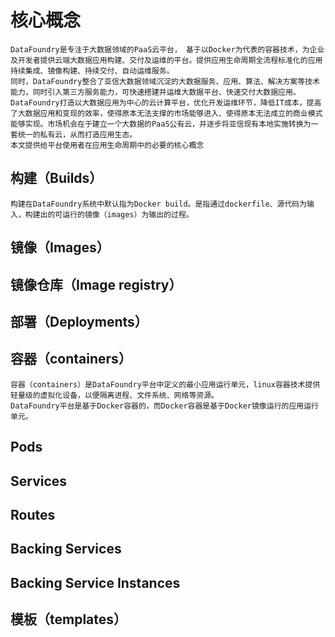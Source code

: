 # 核心概念

    DataFoundry是专注于大数据领域的PaaS云平台， 基于以Docker为代表的容器技术，为企业及开发者提供云端大数据应用构建、交付及运维的平台。提供应用生命周期全流程标准化的应用持续集成、镜像构建、持续交付、自动运维服务。
    同时，DataFoundry整合了亚信大数据领域沉淀的大数据服务、应用、算法、解决方案等技术能力，同时引入第三方服务能力，可快速搭建并运维大数据平台、快速交付大数据应用。
    DataFoundry打造以大数据应用为中心的云计算平台，优化开发运维环节，降低IT成本，提高了大数据应用和变现的效率，使得原本无法支撑的市场能够进入、使得原本无法成立的商业模式能够实现。市场机会在于建立一个大数据的PaaS公有云，并逐步将亚信现有本地实施转换为一套统一的私有云，从而打造应用生态。
    本文提供给平台使用者在应用生命周期中的必要的核心概念
## 构建（Builds）
    构建在DataFoundry系统中默认指为Docker build。是指通过dockerfile、源代码为输入，构建出的可运行的镜像（images）为输出的过程。
## 镜像（Images）
## 镜像仓库（Image registry）
## 部署（Deployments）
## 容器（containers）
    容器（containers）是DataFoundry平台中定义的最小应用运行单元，linux容器技术提供轻量级的虚拟化设备，以便隔离进程、文件系统、网络等资源。
    DataFoundry平台是基于Docker容器的，而Docker容器是基于Docker镜像运行的应用运行单元。
## Pods
## Services
## Routes
## Backing Services
## Backing Service Instances
## 模板（templates）





